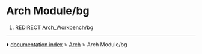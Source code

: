 # Arch Module/bg
1.  REDIRECT [Arch_Workbench/bg](Arch_Workbench/bg.md)



---
⏵ [documentation index](../README.md) > [Arch](Arch_Workbench.md) > Arch Module/bg
